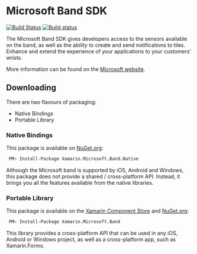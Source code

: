 # Microsoft Band SDK

[![Build Status][t-img]][t-link]  [![Build status][a-img]][a-link]

The Microsoft Band SDK gives developers access to the sensors available on the 
band, as well as the ability to create and send notifications to tiles. Enhance 
and extend the experience of your applications to your customers' wrists.

More information can be found on the [Microsoft website][dev].

## Downloading

There are two flavours of packaging:

 - Native Bindings
 - Portable Library

### Native Bindings

This package is available on [NuGet.org][nuget]:

```bash
 PM> Install-Package Xamarin.Microsoft.Band.Native
```

Although the Microsoft band is supported by iOS, Android and Windows, this 
package does not provide a shared / cross-platform API. Instead, it brings
you all the features available from the native libraries.

### Portable Library

This package is available on the [Xamarin Component Store][store-pcl] and 
[NuGet.org][nuget-pcl]:

```bash
 PM> Install-Package Xamarin.Microsoft.Band
```

This library provides a cross-platform API that can be used in any
iOS, Android or Windows project, as well as a cross-platform app, such
as Xamarin.Forms.

[dev]:http://developer.microsoftband.com/
[nuget]: https://www.nuget.org/packages/Xamarin.Microsoft.Band.Native
[nuget-pcl]: https://www.nuget.org/packages/Xamarin.Microsoft.Band
[store-pcl]: https://components.xamarin.com/view/microsoft-band-sdk
[t-img]: https://travis-ci.org/mattleibow/Microsoft-Band-SDK-Bindings.svg?branch=travis-ci
[t-link]: https://travis-ci.org/mattleibow/Microsoft-Band-SDK-Bindings
[a-img]: https://ci.appveyor.com/api/projects/status/d35thffd9htg4wke/branch/travis-ci?svg=true
[a-link]: https://ci.appveyor.com/project/mattleibow/microsoft-band-sdk-bindings
